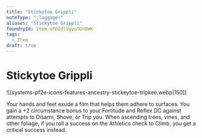 ```yaml
---
title: "Stickytoe Grippli"
noteType: ":luggage:"
aliases: "Stickytoe Grippli"
foundryId: Item.oFDIdlVgyoTGnDWK
tags:
  - Item
draft: true
---
```


# Stickytoe Grippli
![[systems-pf2e-icons-features-ancestry-stickeytoe-tripkee.webp|150]]

Your hands and feet exude a film that helps them adhere to surfaces. You gain a +2 circumstance bonus to your Fortitude and Reflex DC against attempts to Disarm, Shove, or Trip you. When ascending trees, vines, and other foliage, if you roll a success on the Athletics check to Climb, you get a critical success instead.
